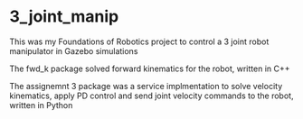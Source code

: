 # 3_joint_manip
This was my Foundations of Robotics project to control a 3 joint robot manipulator in Gazebo simulations

The fwd_k package solved forward kinematics for the robot, written in C++

The assignemnt 3 package was a service implmentation to solve velocity kinematics, apply PD control and send joint velocity commands to the robot, written in Python
